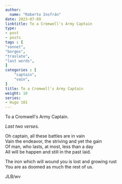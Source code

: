 ```yaml
---
author:
  name: "Roberto Insfrán"
date: 2023-07-09
linktitle: To a Cromwell's Army Captain
type:
- post
- posts
tags : [
"sonnet",
"borges",
"traslate",
"last words",
]
categories : [
    "captain",
    "vain",
]
title: To a Cromwell's Army Captain
weight: 10
series:
- Hugo 101
---
```



To a Cromwell's Army Captain.

_Last two verses._


Oh captain, all these battles are in vain  
Vain the endeavor, the striving and yet the gain  
Of man, who lasts, at most, less than a day  
All will be happen and still in the past laid.  

The iron which will wound you is lost and growing rust  
You are as doomed as much the rest of us.  


JLB/wv
